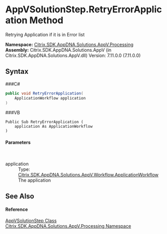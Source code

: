# AppVSolutionStep.RetryErrorApplication Method 
 

Retrying Application if it is in Error list

**Namespace:**&nbsp;<a href="N_Citrix_SDK_AppDNA_Solutions_AppV_Processing">Citrix.SDK.AppDNA.Solutions.AppV.Processing</a><br />**Assembly:**&nbsp;Citrix.SDK.AppDNA.Solutions.AppV (in Citrix.SDK.AppDNA.Solutions.AppV.dll) Version: 7.11.0.0 (7.11.0.0)

## Syntax

###C#
```csharp
public void RetryErrorApplication(
	ApplicationWorkflow application
)
```

###VB
```vbnet
Public Sub RetryErrorApplication ( 
	application As ApplicationWorkflow
)
```


#### Parameters
&nbsp;<dl><dt>application</dt><dd>Type: <a href="T_Citrix_SDK_AppDNA_Solutions_AppV_Workflow_ApplicationWorkflow">Citrix.SDK.AppDNA.Solutions.AppV.Workflow.ApplicationWorkflow</a><br />The application</dd></dl>

## See Also


#### Reference
<a href="T_Citrix_SDK_AppDNA_Solutions_AppV_Processing_AppVSolutionStep">AppVSolutionStep Class</a><br /><a href="N_Citrix_SDK_AppDNA_Solutions_AppV_Processing">Citrix.SDK.AppDNA.Solutions.AppV.Processing Namespace</a><br />